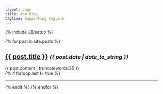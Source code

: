 ```yaml
---
layout: page
title: ASW Blog
tagline: Supporting tagline
---
```

{% include JB/setup %}

{% for post in site.posts %}
<h2>
<a href="{{ BASE_PATH }}{{ post.url }}">{{ post.title }}</a>
<small><em><span>{{ post.date | date_to_string }}</span></em></small>
</h2>
<div>
{{ post.content | truncatewords:35 }}
</div>
{% if forloop.last != true %}
<hr>
{% endif %}
{% endfor %}
